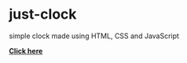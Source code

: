 # just-clock
simple clock made using HTML, CSS and JavaScript

[**Click here**](https://mamidalaramu.github.io/just-clock/)
